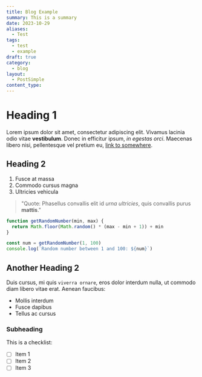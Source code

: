 ```yaml
---
title: Blog Example
summary: This is a summary
date: 2023-10-29
aliases:
  - Test
tags:
  - test
  - example
draft: true
category:
  - blog
layout:
  - PostSimple
content_type:
---
```


# Heading 1

Lorem ipsum dolor sit amet, consectetur adipiscing elit. Vivamus lacinia odio vitae **vestibulum**. Donec in efficitur ipsum, _in egestas orci_. Maecenas libero nisi, pellentesque vel pretium eu, [link to somewhere](https://chat.openai.com/c/b381a204-bd2f-45b4-a464-ca9434d9cbf1#).

## Heading 2

1. Fusce at massa
2. Commodo cursus magna
3. Ultricies vehicula

> "Quote: Phasellus convallis elit id _urna ultricies_, quis convallis purus **mattis**."

```javascript
function getRandomNumber(min, max) {
  return Math.floor(Math.random() * (max - min + 1)) + min
}

const num = getRandomNumber(1, 100)
console.log(`Random number between 1 and 100: ${num}`)
```

## Another Heading 2

Duis cursus, mi quis `viverra ornare`, eros dolor interdum nulla, ut commodo diam libero vitae erat. Aenean faucibus:

- Mollis interdum
- Fusce dapibus
- Tellus ac cursus

### Subheading

This is a checklist:

- [ ] Item 1
- [ ] Item 2
- [ ] Item 3
